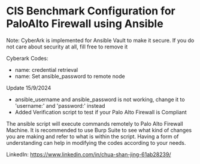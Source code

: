 # CIS Benchmark Configuration for PaloAlto Firewall using Ansible

Note:
CyberArk is implemented for Ansible Vault to make it secure.
If you do not care about security at all, fill free to remove it

Cyberark Codes:
- name: credential retrieval
- name: Set ansible_password to remote node

Update 15/9/2024
- ansible_username and ansible_password is not working, change it to 'username:' and 'password:' instead
- Added Verification script to test if your Palo Alto Firewall is Compliant

The ansible script will execute commands remotely to Palo Alto Firewall Machine.
It is recommended to use Burp Suite to see what kind of changes you are making and refer to what is within the script.
Having a form of understanding can help in modifying the codes according to your needs.

LinkedIn: https://www.linkedin.com/in/chua-shan-jing-61ab28239/
